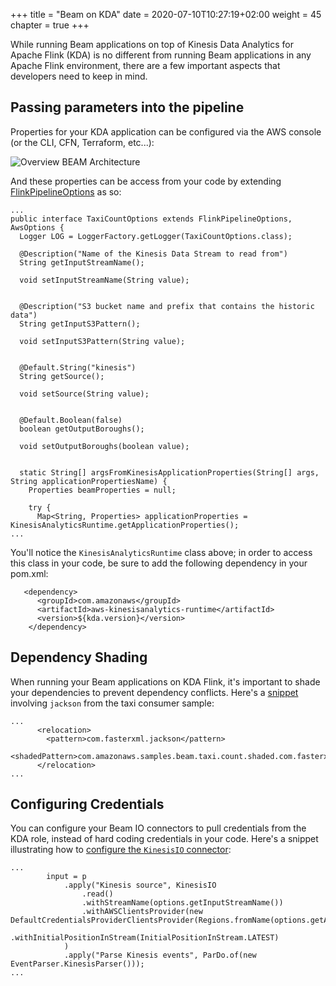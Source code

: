 +++
title = "Beam on KDA"
date = 2020-07-10T10:27:19+02:00
weight = 45
chapter = true
+++

While running Beam applications on top of Kinesis Data Analytics for Apache Flink (KDA) is no different from running Beam applications in any Apache Flink environment, there are a few important aspects that developers need to keep in mind.

## Passing parameters into the pipeline

Properties for your KDA application can be configured via the AWS console (or the CLI, CFN, Terraform, etc...):

![Overview BEAM Architecture](/images/beam-on-kda/beam-on-kda/app-properties.png)

And these properties can be access from your code by extending [FlinkPipelineOptions](https://github.com/aws-samples/amazon-kinesis-analytics-beam-taxi-consumer/blob/678096fcd8451f0d4d98871a3d3d97c63384d1fa/src/main/java/com/amazonaws/samples/beam/taxi/count/TaxiCountOptions.java#L31) as so:

```
...
public interface TaxiCountOptions extends FlinkPipelineOptions, AwsOptions {
  Logger LOG = LoggerFactory.getLogger(TaxiCountOptions.class);

  @Description("Name of the Kinesis Data Stream to read from")
  String getInputStreamName();

  void setInputStreamName(String value);


  @Description("S3 bucket name and prefix that contains the historic data")
  String getInputS3Pattern();

  void setInputS3Pattern(String value);


  @Default.String("kinesis")
  String getSource();

  void setSource(String value);


  @Default.Boolean(false)
  boolean getOutputBoroughs();

  void setOutputBoroughs(boolean value);


  static String[] argsFromKinesisApplicationProperties(String[] args, String applicationPropertiesName) {
    Properties beamProperties = null;

    try {
      Map<String, Properties> applicationProperties = KinesisAnalyticsRuntime.getApplicationProperties();
...
```

You'll notice the `KinesisAnalyticsRuntime` class above; in order to access this class in your code, be sure to add the following dependency in your pom.xml:

```
   <dependency>
      <groupId>com.amazonaws</groupId>
      <artifactId>aws-kinesisanalytics-runtime</artifactId>
      <version>${kda.version}</version>
    </dependency>
```

## Dependency Shading

When running your Beam applications on KDA Flink, it's important to shade your dependencies to prevent dependency conflicts. Here's a [snippet](https://github.com/aws-samples/amazon-kinesis-analytics-beam-taxi-consumer/blob/master/pom.xml#L196-L199) involving `jackson` from the taxi consumer sample:

```
...
      <relocation>
        <pattern>com.fasterxml.jackson</pattern>
        <shadedPattern>com.amazonaws.samples.beam.taxi.count.shaded.com.fasterxml.jackson</shadedPattern>
      </relocation>
...
```

## Configuring Credentials

You can configure your Beam IO connectors to pull credentials from the KDA role, instead of hard coding credentials in your code. Here's a snippet illustrating how to [configure the `KinesisIO` connector](https://github.com/aws-samples/amazon-kinesis-analytics-beam-taxi-consumer/blob/678096fcd8451f0d4d98871a3d3d97c63384d1fa/src/main/java/com/amazonaws/samples/beam/taxi/count/TaxiCount.java#L70):

```
...
        input = p
            .apply("Kinesis source", KinesisIO
                .read()
                .withStreamName(options.getInputStreamName())
                .withAWSClientsProvider(new DefaultCredentialsProviderClientsProvider(Regions.fromName(options.getAwsRegion())))
                .withInitialPositionInStream(InitialPositionInStream.LATEST)
            )
            .apply("Parse Kinesis events", ParDo.of(new EventParser.KinesisParser()));
...
```